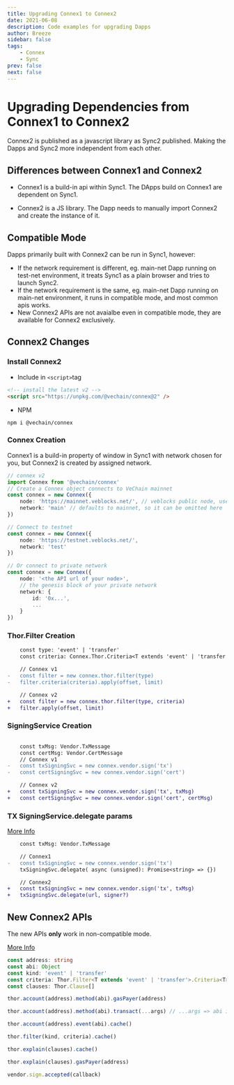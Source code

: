 ```yaml
---
title: Upgrading Connex1 to Connex2
date: 2021-06-08
description: Code examples for upgrading Dapps
author: Breeze
sidebar: false
tags:
    - Connex
    - Sync
prev: false
next: false
---
```


# Upgrading Dependencies from Connex1 to Connex2

Connex2 is published as a javascript library as Sync2 published. Making the Dapps and Sync2 more independent from each other.

## Differences between Connex1 and Connex2

-   Connex1 is a build-in api within Sync1. The DApps build on Connex1 are dependent on Sync1.

-   Connex2 is a JS library. The Dapp needs to manually import Connex2 and create the instance of it.

## Compatible Mode

Dapps primarily built with Connex2 can be run in Sync1, however:
- If the network requirement is different, eg. main-net Dapp running on test-net environment, it treats Sync1 as a plain browser and tries to launch Sync2.
- If the network requirement is the same, eg. main-net Dapp running on main-net environment, it runs in compatible mode, and most common apis works.
- New Connex2 APIs are not avaialbe even in compatible mode, they are available for Connex2 exclusively.

## Connex2 Changes

### Install Connex2
- Include in ``` <script> ```tag
``` html
<!-- install the latest v2 -->
<script src="https://unpkg.com/@vechain/connex@2" />
```
- NPM

```
npm i @vechain/connex
```

### Connex Creation
Connex1 is a build-in property of window in Sync1 with network chosen for you, but Connex2 is created by assigned network.

``` ts
// connex v2
import Connex from '@vechain/connex'
// Create a Connex object connects to VeChain mainnet
const connex = new Connex({
    node: 'https://mainnet.veblocks.net/', // veblocks public node, use your own if needed
    network: 'main' // defaults to mainnet, so it can be omitted here
})

// Connect to testnet
const connex = new Connex({
    node: 'https://testnet.veblocks.net/',
    network: 'test'
})

// Or connect to private network
const connex = new Connex({
    node: '<the API url of your node>',
    // the genesis block of your private network
    network: {
        id: '0x...',
        ...
    }
})

```

### Thor.Filter Creation
``` diff
    const type: 'event' | 'transfer'
    const criteria: Connex.Thor.Criteria<T extends 'event' | 'transfer'>

    // Connex v1
-   const filter = new connex.thor.filter(type)
-   filter.criteria(criteria).apply(offset, limit)

    // Connex v2
+   const filter = new connex.thor.filter(type, criteria)
+   filter.apply(offset, limit)

```
### SigningService Creation

```diff

    const txMsg: Vendor.TxMessage
    const certMsg: Vendor.CertMessage
    // Connex v1
-   const txSigningSvc = new connex.vendor.sign('tx')
-   const certSigningSvc = new connex.vendor.sign('cert')

    // Connex v2
+   const txSigningSvc = new connex.vendor.sign('tx', txMsg)
+   const certSigningSvc = new connex.vendor.sign('cert', certMsg)
```

### TX SigningService.delegate params

[More Info](/connex/api.html#transaction-signing-service)
```diff
    const txMsg: Vendor.TxMessage

    // Connex1
-   const txSigningSvc = new connex.vendor.sign('tx')
    txSigningSvc.delegate( async (unsigned): Promise<string> => {})

    // Connex2
+   const txSigningSvc = new connex.vendor.sign('tx', txMsg)
+   txSigningSvc.delegate(url, signer?)
```

## New Connex2 APIs

The new APIs **only** work in non-compatible mode.

[More Info](/connex/api.html)

```typescript
const address: string
const abi: Object
const kind: 'event' | 'transfer'
const criteria: Thor.Filter<T extends 'event' | 'transfer'>.Criteria<T>[]
const clauses: Thor.Clause[]

thor.account(address).method(abi).gasPayer(address)

thor.account(address).method(abi).transact(...args) // ...args => abi inputs

thor.account(address).event(abi).cache()

thor.filter(kind, criteria).cache()

thor.explain(clauses).cache()

thor.explain(clauses).gasPayer(address)

vendor.sign.accepted(callback)
```
